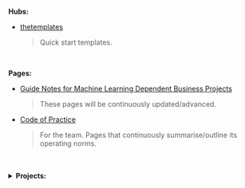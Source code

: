 **Hubs:**

* [thetemplates](https://github.com/thetemplates)
  > Quick start templates.

<br>

**Pages:**

* [Guide Notes for Machine Learning Dependent Business Projects](https://thereferences.github.io/systems/)
  > These pages will be continuously updated/advanced.

* [Code of Practice](https://thereferences.github.io/practice) <br>
  > For the team.  Pages that continuously summarise/outline its operating norms.

<br>
<br>

<details><summary><b>Projects:</b></summary>
  <br>
  Links to a project's Organization (ORG) or Repository (REP); some projects will never be visible, and some will not be visible initially.
  <br>
  <br>
  <ul>
    <li>prml<sub>1</sub>: <a href="https://github.com/enqueter" target="_blank">enqueter</a> (ORG)</li>
    <li>prml<sub>2</sub>: algorithm design risk (ORG)</li>
    <li>prml<sub>3</sub>: climate & sustainability (ORG)</li>
  	<li>prml<sub>4</sub>: entities detection & redaction (ORG)</li>
    <li>prml<sub>5</sub>: abstractive text summaries (ORG)</li>
  </ul>
  
</details>

<br>
<br>

<br>
<br>


<!--

### Hello there 👋

**theartificialintelligenceunit/theartificialintelligenceunit** is a ✨ _special_ ✨ repository because its `README.md` (this file) appears on your GitHub profile.

Here are some ideas to get you started:

- 🔭 I’m currently working on ...
- 🌱 I’m currently learning ...
- 👯 I’m looking to collaborate on ...
- 🤔 I’m looking for help with ...
- 💬 Ask me about ...
- 📫 How to reach me: ...
- 😄 Pronouns: ...
- ⚡ Fun fact: ...
-->
